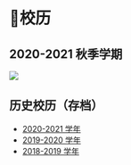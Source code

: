 # 📅校历

## 2020-2021 秋季学期

<a data-fancybox title="" href="https://cdn.jsdelivr.net/gh/sustc/sustech-online-ng@master/docs/calendar/pic/202101.png">![](https://cdn.jsdelivr.net/gh/sustc/sustech-online-ng@master/docs/calendar/pic/202101.png)</a>

## 历史校历（存档）

* [2020-2021 学年](2020-2021.md)
* [2019-2020 学年](2019-2020.md)
* [2018-2019 学年](2018-2019.md)
